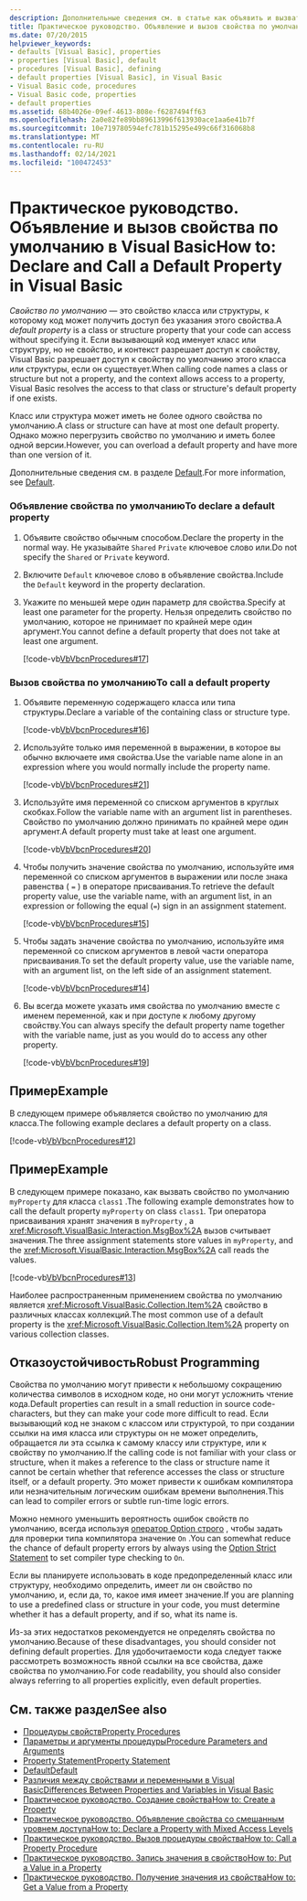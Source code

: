 ```yaml
---
description: Дополнительные сведения см. в статье как объявить и вызвать свойство по умолчанию в Visual Basic
title: Практическое руководство. Объявление и вызов свойства по умолчанию
ms.date: 07/20/2015
helpviewer_keywords:
- defaults [Visual Basic], properties
- properties [Visual Basic], default
- procedures [Visual Basic], defining
- default properties [Visual Basic], in Visual Basic
- Visual Basic code, procedures
- Visual Basic code, properties
- default properties
ms.assetid: 68b4026e-09ef-4613-808e-f6287494ff63
ms.openlocfilehash: 2a0e82fe89bb89613996f613930ace1aa6e41b7f
ms.sourcegitcommit: 10e719780594efc781b15295e499c66f316068b8
ms.translationtype: MT
ms.contentlocale: ru-RU
ms.lasthandoff: 02/14/2021
ms.locfileid: "100472453"
---
```

# <a name="how-to-declare-and-call-a-default-property-in-visual-basic"></a><span data-ttu-id="03e30-103">Практическое руководство. Объявление и вызов свойства по умолчанию в Visual Basic</span><span class="sxs-lookup"><span data-stu-id="03e30-103">How to: Declare and Call a Default Property in Visual Basic</span></span>

<span data-ttu-id="03e30-104">*Свойство по умолчанию* — это свойство класса или структуры, к которому код может получить доступ без указания этого свойства.</span><span class="sxs-lookup"><span data-stu-id="03e30-104">A *default property* is a class or structure property that your code can access without specifying it.</span></span> <span data-ttu-id="03e30-105">Если вызывающий код именует класс или структуру, но не свойство, и контекст разрешает доступ к свойству, Visual Basic разрешает доступ к свойству по умолчанию этого класса или структуры, если он существует.</span><span class="sxs-lookup"><span data-stu-id="03e30-105">When calling code names a class or structure but not a property, and the context allows access to a property, Visual Basic resolves the access to that class or structure's default property if one exists.</span></span>  
  
 <span data-ttu-id="03e30-106">Класс или структура может иметь не более одного свойства по умолчанию.</span><span class="sxs-lookup"><span data-stu-id="03e30-106">A class or structure can have at most one default property.</span></span> <span data-ttu-id="03e30-107">Однако можно перегрузить свойство по умолчанию и иметь более одной версии.</span><span class="sxs-lookup"><span data-stu-id="03e30-107">However, you can overload a default property and have more than one version of it.</span></span>  
  
 <span data-ttu-id="03e30-108">Дополнительные сведения см. в разделе [Default](../../../language-reference/modifiers/default.md).</span><span class="sxs-lookup"><span data-stu-id="03e30-108">For more information, see [Default](../../../language-reference/modifiers/default.md).</span></span>  
  
### <a name="to-declare-a-default-property"></a><span data-ttu-id="03e30-109">Объявление свойства по умолчанию</span><span class="sxs-lookup"><span data-stu-id="03e30-109">To declare a default property</span></span>  
  
1. <span data-ttu-id="03e30-110">Объявите свойство обычным способом.</span><span class="sxs-lookup"><span data-stu-id="03e30-110">Declare the property in the normal way.</span></span> <span data-ttu-id="03e30-111">Не указывайте `Shared` `Private` ключевое слово или.</span><span class="sxs-lookup"><span data-stu-id="03e30-111">Do not specify the `Shared` or `Private` keyword.</span></span>  
  
2. <span data-ttu-id="03e30-112">Включите `Default` ключевое слово в объявление свойства.</span><span class="sxs-lookup"><span data-stu-id="03e30-112">Include the `Default` keyword in the property declaration.</span></span>  
  
3. <span data-ttu-id="03e30-113">Укажите по меньшей мере один параметр для свойства.</span><span class="sxs-lookup"><span data-stu-id="03e30-113">Specify at least one parameter for the property.</span></span> <span data-ttu-id="03e30-114">Нельзя определить свойство по умолчанию, которое не принимает по крайней мере один аргумент.</span><span class="sxs-lookup"><span data-stu-id="03e30-114">You cannot define a default property that does not take at least one argument.</span></span>  
  
     [!code-vb[VbVbcnProcedures#17](~/samples/snippets/visualbasic/VS_Snippets_VBCSharp/VbVbcnProcedures/VB/Class1.vb#17)]  
  
### <a name="to-call-a-default-property"></a><span data-ttu-id="03e30-115">Вызов свойства по умолчанию</span><span class="sxs-lookup"><span data-stu-id="03e30-115">To call a default property</span></span>  
  
1. <span data-ttu-id="03e30-116">Объявите переменную содержащего класса или типа структуры.</span><span class="sxs-lookup"><span data-stu-id="03e30-116">Declare a variable of the containing class or structure type.</span></span>  
  
     [!code-vb[VbVbcnProcedures#16](~/samples/snippets/visualbasic/VS_Snippets_VBCSharp/VbVbcnProcedures/VB/Class1.vb#16)]  
  
2. <span data-ttu-id="03e30-117">Используйте только имя переменной в выражении, в которое вы обычно включаете имя свойства.</span><span class="sxs-lookup"><span data-stu-id="03e30-117">Use the variable name alone in an expression where you would normally include the property name.</span></span>  
  
     [!code-vb[VbVbcnProcedures#21](~/samples/snippets/visualbasic/VS_Snippets_VBCSharp/VbVbcnProcedures/VB/Class1.vb#21)]  
  
3. <span data-ttu-id="03e30-118">Используйте имя переменной со списком аргументов в круглых скобках.</span><span class="sxs-lookup"><span data-stu-id="03e30-118">Follow the variable name with an argument list in parentheses.</span></span> <span data-ttu-id="03e30-119">Свойство по умолчанию должно принимать по крайней мере один аргумент.</span><span class="sxs-lookup"><span data-stu-id="03e30-119">A default property must take at least one argument.</span></span>  
  
     [!code-vb[VbVbcnProcedures#20](~/samples/snippets/visualbasic/VS_Snippets_VBCSharp/VbVbcnProcedures/VB/Class1.vb#20)]  
  
4. <span data-ttu-id="03e30-120">Чтобы получить значение свойства по умолчанию, используйте имя переменной со списком аргументов в выражении или после знака равенства ( `=` ) в операторе присваивания.</span><span class="sxs-lookup"><span data-stu-id="03e30-120">To retrieve the default property value, use the variable name, with an argument list, in an expression or following the equal (`=`) sign in an assignment statement.</span></span>  
  
     [!code-vb[VbVbcnProcedures#15](~/samples/snippets/visualbasic/VS_Snippets_VBCSharp/VbVbcnProcedures/VB/Class1.vb#15)]  
  
5. <span data-ttu-id="03e30-121">Чтобы задать значение свойства по умолчанию, используйте имя переменной со списком аргументов в левой части оператора присваивания.</span><span class="sxs-lookup"><span data-stu-id="03e30-121">To set the default property value, use the variable name, with an argument list, on the left side of an assignment statement.</span></span>  
  
     [!code-vb[VbVbcnProcedures#14](~/samples/snippets/visualbasic/VS_Snippets_VBCSharp/VbVbcnProcedures/VB/Class1.vb#14)]  
  
6. <span data-ttu-id="03e30-122">Вы всегда можете указать имя свойства по умолчанию вместе с именем переменной, как и при доступе к любому другому свойству.</span><span class="sxs-lookup"><span data-stu-id="03e30-122">You can always specify the default property name together with the variable name, just as you would do to access any other property.</span></span>  
  
     [!code-vb[VbVbcnProcedures#19](~/samples/snippets/visualbasic/VS_Snippets_VBCSharp/VbVbcnProcedures/VB/Class1.vb#19)]  
  
## <a name="example"></a><span data-ttu-id="03e30-123">Пример</span><span class="sxs-lookup"><span data-stu-id="03e30-123">Example</span></span>  

 <span data-ttu-id="03e30-124">В следующем примере объявляется свойство по умолчанию для класса.</span><span class="sxs-lookup"><span data-stu-id="03e30-124">The following example declares a default property on a class.</span></span>  
  
 [!code-vb[VbVbcnProcedures#12](~/samples/snippets/visualbasic/VS_Snippets_VBCSharp/VbVbcnProcedures/VB/Class1.vb#12)]  
  
## <a name="example"></a><span data-ttu-id="03e30-125">Пример</span><span class="sxs-lookup"><span data-stu-id="03e30-125">Example</span></span>  

 <span data-ttu-id="03e30-126">В следующем примере показано, как вызвать свойство по умолчанию `myProperty` для класса `class1` .</span><span class="sxs-lookup"><span data-stu-id="03e30-126">The following example demonstrates how to call the default property `myProperty` on class `class1`.</span></span> <span data-ttu-id="03e30-127">Три оператора присваивания хранят значения в `myProperty` , а <xref:Microsoft.VisualBasic.Interaction.MsgBox%2A> вызов считывает значения.</span><span class="sxs-lookup"><span data-stu-id="03e30-127">The three assignment statements store values in `myProperty`, and the <xref:Microsoft.VisualBasic.Interaction.MsgBox%2A> call reads the values.</span></span>  
  
 [!code-vb[VbVbcnProcedures#13](~/samples/snippets/visualbasic/VS_Snippets_VBCSharp/VbVbcnProcedures/VB/Class1.vb#13)]  
  
 <span data-ttu-id="03e30-128">Наиболее распространенным применением свойства по умолчанию является <xref:Microsoft.VisualBasic.Collection.Item%2A> свойство в различных классах коллекций.</span><span class="sxs-lookup"><span data-stu-id="03e30-128">The most common use of a default property is the <xref:Microsoft.VisualBasic.Collection.Item%2A> property on various collection classes.</span></span>  
  
## <a name="robust-programming"></a><span data-ttu-id="03e30-129">Отказоустойчивость</span><span class="sxs-lookup"><span data-stu-id="03e30-129">Robust Programming</span></span>  

 <span data-ttu-id="03e30-130">Свойства по умолчанию могут привести к небольшому сокращению количества символов в исходном коде, но они могут усложнить чтение кода.</span><span class="sxs-lookup"><span data-stu-id="03e30-130">Default properties can result in a small reduction in source code-characters, but they can make your code more difficult to read.</span></span> <span data-ttu-id="03e30-131">Если вызывающий код не знаком с классом или структурой, то при создании ссылки на имя класса или структуры он не может определить, обращается ли эта ссылка к самому классу или структуре, или к свойству по умолчанию.</span><span class="sxs-lookup"><span data-stu-id="03e30-131">If the calling code is not familiar with your class or structure, when it makes a reference to the class or structure name it cannot be certain whether that reference accesses the class or structure itself, or a default property.</span></span> <span data-ttu-id="03e30-132">Это может привести к ошибкам компилятора или незначительным логическим ошибкам времени выполнения.</span><span class="sxs-lookup"><span data-stu-id="03e30-132">This can lead to compiler errors or subtle run-time logic errors.</span></span>  
  
 <span data-ttu-id="03e30-133">Можно немного уменьшить вероятность ошибок свойств по умолчанию, всегда используя [оператор Option строго](../../../language-reference/statements/option-strict-statement.md) , чтобы задать для проверки типа компилятора значение `On` .</span><span class="sxs-lookup"><span data-stu-id="03e30-133">You can somewhat reduce the chance of default property errors by always using the [Option Strict Statement](../../../language-reference/statements/option-strict-statement.md) to set compiler type checking to `On`.</span></span>  
  
 <span data-ttu-id="03e30-134">Если вы планируете использовать в коде предопределенный класс или структуру, необходимо определить, имеет ли он свойство по умолчанию, и, если да, то, какое имя имеет значение.</span><span class="sxs-lookup"><span data-stu-id="03e30-134">If you are planning to use a predefined class or structure in your code, you must determine whether it has a default property, and if so, what its name is.</span></span>  
  
 <span data-ttu-id="03e30-135">Из-за этих недостатков рекомендуется не определять свойства по умолчанию.</span><span class="sxs-lookup"><span data-stu-id="03e30-135">Because of these disadvantages, you should consider not defining default properties.</span></span> <span data-ttu-id="03e30-136">Для удобочитаемости кода следует также рассмотреть возможность явной ссылки на все свойства, даже свойства по умолчанию.</span><span class="sxs-lookup"><span data-stu-id="03e30-136">For code readability, you should also consider always referring to all properties explicitly, even default properties.</span></span>  
  
## <a name="see-also"></a><span data-ttu-id="03e30-137">См. также раздел</span><span class="sxs-lookup"><span data-stu-id="03e30-137">See also</span></span>

- [<span data-ttu-id="03e30-138">Процедуры свойств</span><span class="sxs-lookup"><span data-stu-id="03e30-138">Property Procedures</span></span>](./property-procedures.md)
- [<span data-ttu-id="03e30-139">Параметры и аргументы процедуры</span><span class="sxs-lookup"><span data-stu-id="03e30-139">Procedure Parameters and Arguments</span></span>](./procedure-parameters-and-arguments.md)
- [<span data-ttu-id="03e30-140">Property Statement</span><span class="sxs-lookup"><span data-stu-id="03e30-140">Property Statement</span></span>](../../../language-reference/statements/property-statement.md)
- [<span data-ttu-id="03e30-141">Default</span><span class="sxs-lookup"><span data-stu-id="03e30-141">Default</span></span>](../../../language-reference/modifiers/default.md)
- [<span data-ttu-id="03e30-142">Различия между свойствами и переменными в Visual Basic</span><span class="sxs-lookup"><span data-stu-id="03e30-142">Differences Between Properties and Variables in Visual Basic</span></span>](./differences-between-properties-and-variables.md)
- [<span data-ttu-id="03e30-143">Практическое руководство. Создание свойства</span><span class="sxs-lookup"><span data-stu-id="03e30-143">How to: Create a Property</span></span>](./how-to-create-a-property.md)
- [<span data-ttu-id="03e30-144">Практическое руководство. Объявление свойства со смешанным уровнем доступа</span><span class="sxs-lookup"><span data-stu-id="03e30-144">How to: Declare a Property with Mixed Access Levels</span></span>](./how-to-declare-a-property-with-mixed-access-levels.md)
- [<span data-ttu-id="03e30-145">Практическое руководство. Вызов процедуры свойства</span><span class="sxs-lookup"><span data-stu-id="03e30-145">How to: Call a Property Procedure</span></span>](./how-to-call-a-property-procedure.md)
- [<span data-ttu-id="03e30-146">Практическое руководство. Запись значения в свойство</span><span class="sxs-lookup"><span data-stu-id="03e30-146">How to: Put a Value in a Property</span></span>](./how-to-put-a-value-in-a-property.md)
- [<span data-ttu-id="03e30-147">Практическое руководство. Получение значения из свойства</span><span class="sxs-lookup"><span data-stu-id="03e30-147">How to: Get a Value from a Property</span></span>](./how-to-get-a-value-from-a-property.md)
